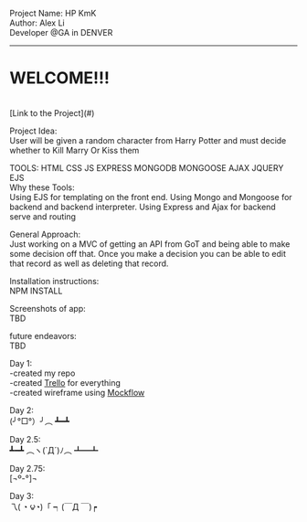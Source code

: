 Project Name: HP KmK<br/>
Author: Alex Li<br/>
Developer @GA in DENVER<br/>
<hr />
<h1>WELCOME!!!</h1><br/>
[Link to the Project](#)

Project Idea:<br/>
User will be given a random character from Harry Potter and must decide whether to Kill Marry Or Kiss them<br/>

TOOLS: HTML CSS JS EXPRESS MONGODB MONGOOSE AJAX JQUERY EJS<br/>
Why these Tools:<br/>
Using EJS for templating on the front end. Using Mongo and Mongoose for backend and backend interpreter. Using Express and Ajax for backend serve and routing <br/>

General Approach:<br/>
Just working on a MVC of getting an API from GoT and being able to make some decision off that. Once you make a decision you can be able to edit that record as well as deleting that record.<br/>

Installation instructions:<br/>
NPM INSTALL<br/>


Screenshots of app:<br/>
TBD<br/>

future endeavors:<br/>
TBD<br/>

Day 1:<br/>
-created my repo <br/>
-created [Trello](https://trello.com/b/rbAfTWhc/project-4) for everything<br/>
-created wireframe using [Mockflow](https://wireframepro.mockflow.com/view/D4330f6f7f3a02a5856bdded065648a99)<br/>

Day 2:<br/>
(╯°□°）╯︵ ┻━┻<br/>


Day 2.5:<br/>
┻━┻ ︵ヽ(`Д´)ﾉ︵﻿ ┻━┻<br/>

Day 2.75:<br/>
[¬º-°]¬<br/>

Day 3:<br/>
乁( ◔ ౪◔)「      ┑(￣Д ￣)┍<br/>

